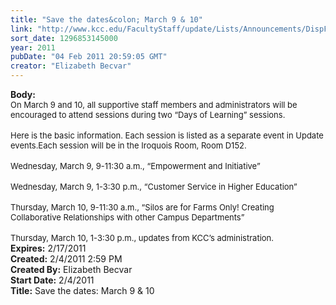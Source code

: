 ```yaml
---
title: "Save the dates&colon; March 9 & 10"
link: "http://www.kcc.edu/FacultyStaff/update/Lists/Announcements/DispForm.aspx?ID=102"
sort_date: 1296853145000
year: 2011
pubDate: "04 Feb 2011 20:59:05 GMT"
creator: "Elizabeth Becvar"
---
```


<div><b>Body:</b> <div class=ExternalClassCEB1DDDE6DBD4F449F569E7E285B1C99>
<div><font size=2>On March 9 and 10, all supportive staff members and administrators will be encouraged to attend sessions during two “Days of Learning” sessions.</font></div>
<div><br><font size=2>Here is the basic information. Each session is listed as a separate event in Update events.Each session will be in the Iroquois Room, Room D152.</font></div>
<div><br><font size=2>Wednesday, March 9, 9-11:30 a.m., “Empowerment and Initiative”</font></div>
<div><br><font size=2>Wednesday, March 9, 1-3:30 p.m., “Customer Service in Higher Education”</font></div>
<div><br><font size=2>Thursday, March 10, 9-11:30 a.m., “Silos are for Farms Only! </font><font size=2>Creating Collaborative Relationships with other Campus Departments”</font></div>
<div><br><font size=2>Thursday, March 10, 1-3:30 p.m., updates from KCC’s administration.<br></font></div></div></div>
<div><b>Expires:</b> 2/17/2011</div>
<div><b>Created:</b> 2/4/2011 2:59 PM</div>
<div><b>Created By:</b> Elizabeth Becvar</div>
<div><b>Start Date:</b> 2/4/2011</div>
<div><b>Title:</b> Save the dates: March 9 &amp; 10</div>
